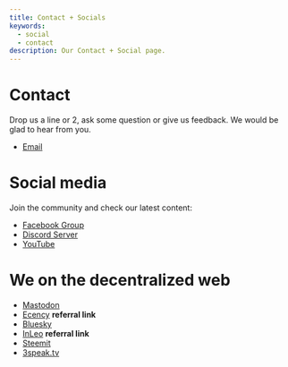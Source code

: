 ```yaml
---
title: Contact + Socials
keywords:
  - social
  - contact
description: Our Contact + Social page.
---
```

# Contact
Drop us a line or 2, ask some question or give us feedback. We would be glad to hear from you.
- [Email](mailto:info@techyvas.club)

# Social media
Join the community and check our latest content:
- [Facebook Group](https://www.facebook.com/share/g/1CosHedMW1/)
- [Discord Server](https://discord.gg/YBJHnAAx)
- [YouTube](https://www.youtube.com/@TechyVAsClub?sub_confirmation=1)

# We on the decentralized web
- [Mastodon](https://mastodon.social/@techyvasclub)
- [Ecency](https://ecency.com/signup?referral=techyvas) **referral link**
- [Bluesky](techyvasclub.bsky.social)
- [InLeo](https://inleo.io/signup?referral=techyvas) **referral link**
- [Steemit](https://steemit.com/@techyvas)
- [3speak.tv](https://3speak.tv/user/techyvas)
